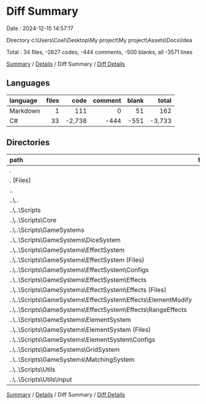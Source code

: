 # Diff Summary

Date : 2024-12-15 14:57:17

Directory c:\\Users\\Coel\\Desktop\\My project\\My project\\Assets\\Docs\\Idea

Total : 34 files,  -2627 codes, -444 comments, -500 blanks, all -3571 lines

[Summary](results.md) / [Details](details.md) / Diff Summary / [Diff Details](diff-details.md)

## Languages
| language | files | code | comment | blank | total |
| :--- | ---: | ---: | ---: | ---: | ---: |
| Markdown | 1 | 111 | 0 | 51 | 162 |
| C# | 33 | -2,738 | -444 | -551 | -3,733 |

## Directories
| path | files | code | comment | blank | total |
| :--- | ---: | ---: | ---: | ---: | ---: |
| . | 34 | -2,627 | -444 | -500 | -3,571 |
| . (Files) | 1 | 111 | 0 | 51 | 162 |
| .. | 33 | -2,738 | -444 | -551 | -3,733 |
| ..\\.. | 33 | -2,738 | -444 | -551 | -3,733 |
| ..\\..\\Scripts | 33 | -2,738 | -444 | -551 | -3,733 |
| ..\\..\\Scripts\\Core | 4 | -1,173 | -116 | -263 | -1,552 |
| ..\\..\\Scripts\\GameSystems | 28 | -1,504 | -328 | -279 | -2,111 |
| ..\\..\\Scripts\\GameSystems\\DiceSystem | 5 | -139 | -115 | -42 | -296 |
| ..\\..\\Scripts\\GameSystems\\EffectSystem | 13 | -780 | -109 | -125 | -1,014 |
| ..\\..\\Scripts\\GameSystems\\EffectSystem (Files) | 4 | -203 | -24 | -33 | -260 |
| ..\\..\\Scripts\\GameSystems\\EffectSystem\\Configs | 1 | -88 | -7 | -15 | -110 |
| ..\\..\\Scripts\\GameSystems\\EffectSystem\\Effects | 8 | -489 | -78 | -77 | -644 |
| ..\\..\\Scripts\\GameSystems\\EffectSystem\\Effects (Files) | 2 | -82 | -13 | -11 | -106 |
| ..\\..\\Scripts\\GameSystems\\EffectSystem\\Effects\\ElementModify | 4 | -221 | -31 | -33 | -285 |
| ..\\..\\Scripts\\GameSystems\\EffectSystem\\Effects\\RangeEffects | 2 | -186 | -34 | -33 | -253 |
| ..\\..\\Scripts\\GameSystems\\ElementSystem | 3 | -206 | -11 | -41 | -258 |
| ..\\..\\Scripts\\GameSystems\\ElementSystem (Files) | 1 | -61 | -5 | -18 | -84 |
| ..\\..\\Scripts\\GameSystems\\ElementSystem\\Configs | 2 | -145 | -6 | -23 | -174 |
| ..\\..\\Scripts\\GameSystems\\GridSystem | 4 | -264 | -25 | -47 | -336 |
| ..\\..\\Scripts\\GameSystems\\MatchingSystem | 3 | -115 | -68 | -24 | -207 |
| ..\\..\\Scripts\\Utils | 1 | -61 | 0 | -9 | -70 |
| ..\\..\\Scripts\\Utils\\Input | 1 | -61 | 0 | -9 | -70 |

[Summary](results.md) / [Details](details.md) / Diff Summary / [Diff Details](diff-details.md)